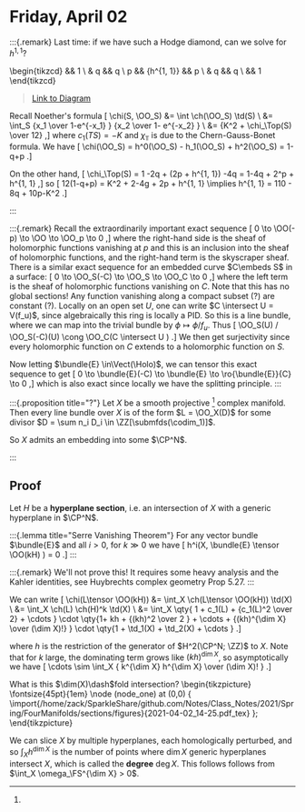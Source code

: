 # Friday, April 02


:::{.remark}
Last time: if we have such a Hodge diamond, can we solve for $h^{1, 1}$?

\begin{tikzcd}
	&& 1 \\
	& q && q \\
	p && {h^{1, 1}} && p \\
	& q && q \\
	&& 1
\end{tikzcd}

> [Link to Diagram](https://q.uiver.app/?q=WzAsOSxbMiwyLCJoXnsxLCAxfSJdLFswLDIsInAiXSxbNCwyLCJwIl0sWzEsMywicSJdLFszLDMsInEiXSxbMiw0LCIxIl0sWzEsMSwicSJdLFszLDEsInEiXSxbMiwwLCIxIl1d)

Recall Noether's formula
\[
\chi(S, \OO_S)
&= \int \ch(\OO_S) \td(S) \\
&= \int_S {x_1 \over 1-e^{-x_1} } {x_2 \over 1- e^{-x_2} } \\
&= {K^2 + \chi_\Top(S) \over 12}
,\]
where $c_1(TS) = - K$ and $\chi_\Top$ is due to the Chern-Gauss-Bonet formula.
We have
\[
\chi(\OO_S) = h^0(\OO_S) - h_1(\OO_S) + h^2(\OO_S) = 1-q+p
.\]

On the other hand,
\[
\chi_\Top(S) = 1 -2q + (2p + h^{1, 1}) -4q = 1-4q + 2^p + h^{1, 1}
,\]
so 
\[
12(1-q+p) = K^2 + 2-4g + 2p + h^{1, 1} \implies h^{1, 1} = 110 - 8q + 10p-K^2
.\]

:::


:::{.remark}
Recall the extraordinarily important exact sequence
\[
0 \to \OO(-p) \to \OO \to \OO_p \to 0
,\]
where the right-hand side is the sheaf of holomorphic functions vanishing at $p$ and this is an inclusion into the sheaf of holomorphic functions, and the right-hand term is the skyscraper sheaf.
There is a similar exact sequence for an embedded curve $C\embeds S$ in a surface:
\[
0 \to \OO_S(-C) \to \OO_S \to \OO_C \to 0
,\]
where the left term is the sheaf of holomorphic functions vanishing on $C$. 
Note that this has no global sections!
Any function vanishing along a compact subset (?) are constant (?).
Locally on an open set $U$, one can write $C \intersect U = V(f_u)$, since algebraically this ring is locally a PID.
So this is a line bundle, where we can map into the trivial bundle by $\phi \mapsto \phi/f_u$.
Thus
\[
\OO_S(U) / \OO_S(-C)(U) \cong \OO_C(C \intersect U )
.\]
We then get surjectivity since every holomorphic function on $C$ extends to a holomorphic function on $S$.

Now letting $\bundle{E} \in\Vect(\Holo)$, we can tensor this exact sequence to get
\[
0 \to \bundle{E}(-C) \to \bundle{E} \to \ro{\bundle{E}}{C} \to 0
,\]
which is also exact since locally we have the splitting principle.
:::


:::{.proposition title="?"}
Let $X$ be a smooth projective
[^projective_Def-Reminder]
complex manifold.
Then every line bundle over $X$ is of the form $L = \OO_X(D)$ for some divisor $D = \sum n_i D_i \in \ZZ[\submfds(\codim_1)]$.

[^projective_Def-Reminder]: 
So $X$ admits an embedding into some $\CP^N$.

:::

## Proof

Let $H$ be a **hyperplane section**, i.e. an intersection of $X$ with a generic hyperplane in $\CP^N$.

:::{.lemma title="Serre Vanishing Theorem"}
For any vector bundle $\bundle{E}$ and all $i>0$, for $k\gg 0$ we have
\[
h^i(X, \bundle{E} \tensor \OO(kH) ) = 0
.\]
:::


:::{.remark}
We'll not prove this!
It requires some heavy analysis and the Kahler identities, see Huybrechts complex geometry Prop 5.27.
:::

We can write
\[
\chi(L\tensor \OO(kH)) 
&= \int_X \ch(L\tensor \OO(kH)) \td(X) \\
&= \int_X \ch(L) \ch(H)^k \td(X) \\
&= \int_X \qty{ 1 + c_1(L) + {c_1(L)^2 \over 2} + \cdots } 
\cdot \qty{1+ kh + {(kh)^2 \over 2 } + \cdots + {(kh)^{\dim X} \over (\dim X)!} }
\cdot \qty{1 + \td_1(X) + \td_2(X) + \cdots }
.\]

where $h$ is the restriction of the generator of $H^2(\CP^N; \ZZ)$ to $X$.
Note that for $k$ large, the dominating term grows like $(kh)^{\dim X}$, so asymptotically we have
\[
\cdots \sim \int_X { k^{\dim X} h^{\dim X} \over (\dim X)! }
.\]

What is this $\dim(X)\dash$fold intersection?
\begin{tikzpicture}
\fontsize{45pt}{1em} 
\node (node_one) at (0,0) { \import{/home/zack/SparkleShare/github.com/Notes/Class_Notes/2021/Spring/FourManifolds/sections/figures}{2021-04-02_14-25.pdf_tex} };
\end{tikzpicture}

We can slice $X$ by multiple hyperplanes, each homologically perturbed, and so $\int_X h^{\dim X}$ is the number of points where $\dim X$ generic hyperplanes intersect $X$, which is called the **degree** $\deg X$.
This follows follows from $\int_X \omega_\FS^{\dim X} > 0$.





